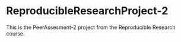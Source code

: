 ReproducibleResearchProject-2
=============================

This is the PeerAssesment-2 project from the Reproducible Research course.
